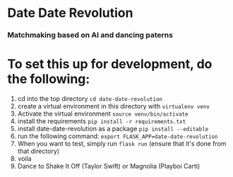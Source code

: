 # Date Date Revolution
### Matchmaking based on AI and dancing paterns

# To set this up for development, do the following:
1) cd into the top directory ```cd date-date-revolution```
2) create a virtual environment in this directory with ```virtualenv venv```
3) Activate the virtual environment ```source venv/bin/activate```
4) install the requirements ```pip install -r requirements.txt```
5) install date-date-revolution as a package ```pip install --editable```
6) run the following command: ```export FLASK_APP=date-date-revolution```
7) When you want to test, simply run ```flask run``` (ensure that it's done from that directory)
8) voila
9) Dance to Shake It Off (Taylor Swift) or Magnolia (Playboi Carti)
